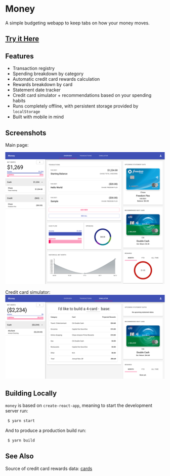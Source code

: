 # Money

A simple budgeting webapp to keep tabs on how your money moves.

## [Try it Here](https://cubified.github.io/money)

## Features

- Transaction registry
- Spending breakdown by category
- Automatic credit card rewards calculation
- Rewards breakdown by card
- Statement date tracker
- Credit card simulator + recommendations based on your spending habits
- Runs completely offline, with persistent storage provided by `localStorage`
- Built with mobile in mind

## Screenshots

Main page:

![1](https://github.com/Cubified/money/blob/main/screenshots/new1.png)

Credit card simulator:
![2](https://github.com/Cubified/money/blob/main/screenshots/new2.png)

## Building Locally

`money` is based on `create-react-app`, meaning to start the development server run:

```sh
 $ yarn start
```

And to produce a production build run:

```sh
 $ yarn build
```

## See Also

Source of credit card rewards data:  [cards](https://github.com/Cubified/cards)
